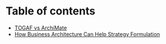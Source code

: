 # Table of contents

* [TOGAF vs ArchiMate](README.md)
* [How Business Architecture Can Help Strategy Formulation](how-business-architecture-can-help-strategy-formulation.md)

